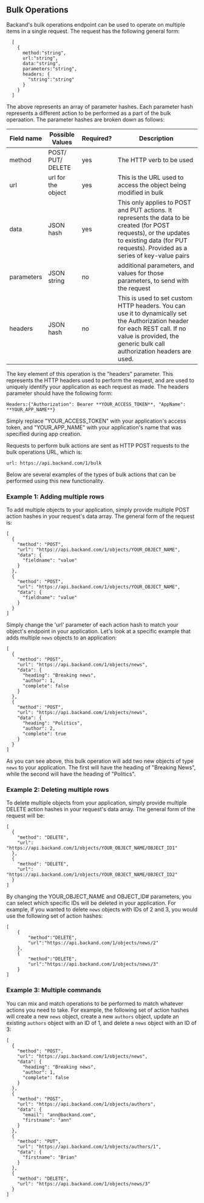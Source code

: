 ## Bulk Operations

Backand's bulk operations endpoint can be used to operate on multiple items in a single request. The request has the following general form:

```
  [
    {
      method:"string", 
      url:"string", 
      data:"string", 
      parameters:"string", 
      headers: {
        "string":"string"
      }
    }
  ]
```

The above represents an array of parameter hashes. Each parameter hash represents a different action to be performed as a part of the bulk operaation. The parameter hashes are broken down as follows:

| Field name | Possible Values | Required? | Description |
| ----- | ----------- |------|-----|
| method | POST/ PUT/ DELETE | yes | The HTTP verb to be used |
| url | url for the object | yes | This is the URL used to access the object being modified in bulk |
| data| JSON hash | yes | This only applies to POST and PUT actions. It represents the data to be created (for POST requests), or the updates to existing data (for PUT requests). Provided as a series of key-value pairs |
| parameters | JSON string | no | additional parameters, and values for those parameters, to send with the request |
| headers | JSON hash |no| This is used to set custom HTTP headers. You can use it to dynamically set the Authorization header for each REST call. If no value is provided, the generic bulk call authorization headers are used. |

The key element of this operation is the "headers" parameter. This represents the HTTP headers used to perform the request, and are used to uniquely identify your application as each request as made. The headers parameter should have the following form:

```
Headers:{"Authorization": Bearer **YOUR_ACCESS_TOKEN**, "AppName": **YOUR_APP_NAME**}
```

Simply replace "YOUR_ACCESS_TOKEN" with your application's access token, and "YOUR_APP_NAME" with your application's name that was specified during app creation.

Requests to perform bulk actions are sent as HTTP POST requests to the bulk operations URL, which is:

```url: https://api.backand.com/1/bulk```

Below are several examples of the types of bulk actions that can be performed using this new functionality.

### Example 1: Adding multiple rows

To add multiple objects to your application, simply provide multiple POST action hashes in your request's data array. The general form of the request is:

```
[
  {
    "method": "POST",
    "url": "https://api.backand.com/1/objects/YOUR_OBJECT_NAME",
    "data": {
      "fieldname": "value"
    }
  },
  {
    "method": "POST",
    "url": "https://api.backand.com/1/objects/YOUR_OBJECT_NAME",
    "data": {
      "fieldname": "value"
    }
  }
]
```
Simply change the 'url' parameter of each action hash to match your object's endpoint in your application. Let's look at a specific example that adds multiple `news` objects to an application:

```
[
  {
    "method": "POST",
    "url": "https://api.backand.com/1/objects/news",
    "data": {
      "heading": "Breaking news",
      "author": 1,
      "complete": false
    }
  },
  {
    "method": "POST",
    "url": "https://api.backand.com/1/objects/news",
    "data": {
      "heading": "Politics",
      "author": 2,
      "complete": true
    }
  }
]

```

As you can see above, this bulk operation will add two new objects of type `news` to your application. The first will have the heading of "Breaking News", while the second will have the heading of "Politics".

 ### Example 2: Deleting multiple rows

To delete multiple objects from your application, simply provide multiple DELETE action hashes in your request's data array. The general form of the request will be:

```
[
  {
    "method": "DELETE",
    "url": "https://api.backand.com/1/objects/YOUR_OBJECT_NAME/OBJECT_ID1"
  },
  {
    "method": "DELETE",
    "url": "https://api.backand.com/1/objects/YOUR_OBJECT_NAME/OBJECT_ID2"
  }
]
```
By changing the YOUR_OBJECT_NAME and OBJECT_ID# parameters, you can select which specific IDs will be deleted in your application. For example, if you wanted to delete `news` objects with IDs of 2 and 3, you would use the following set of action hashes:
```
[
    {
        "method":"DELETE",
        "url":"https://api.backand.com/1/objects/news/2"
    },
    {
        "method":"DELETE",
        "url":"https://api.backand.com/1/objects/news/3"
    }
]

```

### Example 3: Multiple commands

You can mix and match operations to be performed to match whatever actions you need to take. For example, the following set of action hashes will create a new `news` object, create a new `authors` object, update an existing `authors` object with an ID of 1, and delete a `news` object with an ID of 3:

```
[
  {
    "method": "POST",
    "url": "https://api.backand.com/1/objects/news",
    "data": {
      "heading": "Breaking news",
      "author": 1,
      "complete": false
    }
  },
  {
    "method": "POST",
    "url": "https://api.backand.com/1/objects/authors",
    "data": {
      "email": "ann@backand.com",
      "firstname": "ann"
    }
  },
  {
    "method": "PUT",
    "url": "https://api.backand.com/1/objects/authors/1",
    "data": {
      "firstname": "Brian"
    }
  },
  {
    "method": "DELETE",
    "url": "https://api.backand.com/1/objects/news/3"
  }
]
```

